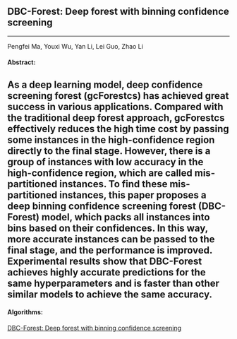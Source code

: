 ## DBC-Forest: Deep forest with binning confidence screening 
***

Pengfei Ma, Youxi Wu, Yan Li, Lei Guo, Zhao Li

#### Abstract:

As a deep learning model, deep confidence screening forest (gcForestcs) has achieved great success in various applications. Compared with the traditional deep forest approach, gcForestcs effectively reduces the high time cost by passing some instances in the high-confidence region directly to the final stage. However, there is a group of instances with low accuracy in the high-confidence region, which are called mis-partitioned instances. To find these mis-partitioned instances, this paper proposes a deep binning confidence screening forest (DBC-Forest) model, which packs all instances into bins based on their confidences. In this way, more accurate instances can be passed to the final stage, and the performance is improved. Experimental results show that DBC-Forest achieves highly accurate predictions for the same hyperparameters and is faster than other similar models to achieve the same accuracy. 
---

#### Algorithms:

[DBC-Forest: Deep forest with binning confidence screening](https://github.com/wuc567/)

 
